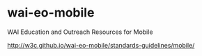 # wai-eo-mobile
WAI Education and Outreach Resources for Mobile

http://w3c.github.io/wai-eo-mobile/standards-guidelines/mobile/
